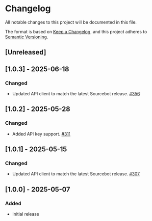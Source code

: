 # Changelog

All notable changes to this project will be documented in this file.

The format is based on [Keep a Changelog](https://keepachangelog.com/en/1.1.0/),
and this project adheres to [Semantic Versioning](https://semver.org/spec/v2.0.0.html).

## [Unreleased]

## [1.0.3] - 2025-06-18

### Changed
- Updated API client to match the latest Sourcebot release. [#356](https://github.com/sourcebot-dev/sourcebot/pull/356)

## [1.0.2] - 2025-05-28

### Changed
- Added API key support. [#311](https://github.com/sourcebot-dev/sourcebot/pull/311)

## [1.0.1] - 2025-05-15

### Changed
- Updated API client to match the latest Sourcebot release. [#307](https://github.com/sourcebot-dev/sourcebot/pull/307)

## [1.0.0] - 2025-05-07

### Added
- Initial release